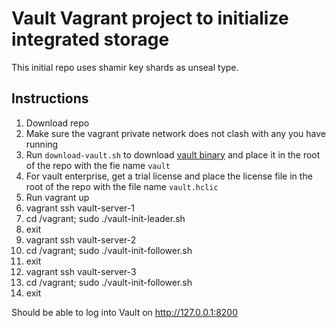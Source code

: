 # Vault Vagrant project to initialize integrated storage

This initial repo uses shamir key shards as unseal type.

## Instructions
1. Download repo
1. Make sure the vagrant private network does not clash with any you have running
1. Run `download-vault.sh` to download [vault binary](https://releases.hashicorp.com/vault/) and place it in the root of the repo with the fie name `vault`
1. For vault enterprise, get a trial license and place the license file in the root of the repo with the file name `vault.hclic`
1. Run vagrant up
1. vagrant ssh vault-server-1
1. cd /vagrant; sudo ./vault-init-leader.sh
1. exit
1. vagrant ssh vault-server-2
1. cd /vagrant; sudo ./vault-init-follower.sh
1. exit
1. vagrant ssh vault-server-3
1. cd /vagrant; sudo ./vault-init-follower.sh
1. exit

Should be able to log into Vault on http://127.0.0.1:8200
